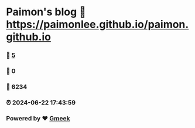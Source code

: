 # Paimon's blog :link: https://paimonlee.github.io/paimon.github.io 
### :page_facing_up: [5](https://paimonlee.github.io/paimon.github.io/tag.html) 
### :speech_balloon: 0 
### :hibiscus: 6234 
### :alarm_clock: 2024-06-22 17:43:59 
### Powered by :heart: [Gmeek](https://github.com/Meekdai/Gmeek)
